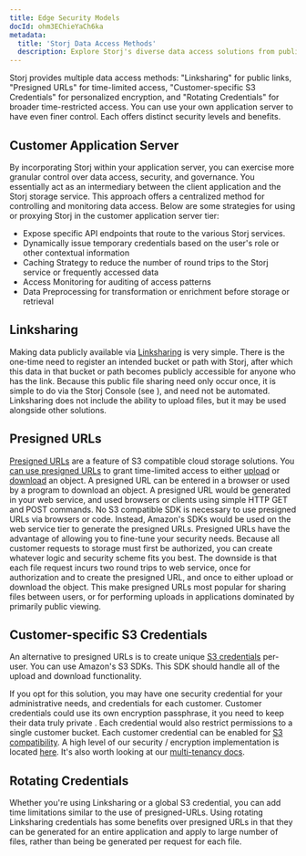 ```yaml
---
title: Edge Security Models
docId: ohm3EChieYaCh6ka
metadata:
  title: 'Storj Data Access Methods'
  description: Explore Storj's diverse data access solutions from public Linksharing to encrypted S3 credentials, ensuring optimal security for your storage needs.
---
```


Storj provides multiple data access methods: "Linksharing" for public links, "Presigned URLs" for time-limited access, "Customer-specific S3 Credentials" for personalized encryption, and "Rotating Credentials" for broader time-restricted access. You can use your own application server to have even finer control. Each offers distinct security levels and benefits.

## Customer Application Server

By incorporating Storj within your application server, you can exercise more granular control over data access, security, and governance. You essentially act as an intermediary between the client application and the Storj storage service. This approach offers a centralized method for controlling and monitoring data access. Below are some strategies for using or proxying Storj in the customer application server tier:

- Expose specific API endpoints that route to the various Storj services.
- Dynamically issue temporary credentials based on the user's role or other contextual information
- Caching Strategy to reduce the number of round trips to the Storj service or frequently accessed data
- Access Monitoring for auditing of access patterns
- Data Preprocessing for transformation or enrichment before storage or retrieval

## Linksharing

Making data publicly available via [Linksharing](docId:sN2GhYgGUtqBVF65GhKEa) is very simple. There is the one-time need to register an intended bucket or path with Storj, after which this data in that bucket or path becomes publicly accessible for anyone who has the link. Because this public file sharing need only occur once, it is simple to do via the Storj Console (see [](docId:cie0gae7voob2Weigh3c)), and need not be automated. Linksharing does not include the ability to upload files, but it may be used alongside other solutions.

## Presigned URLs

[Presigned URLs](https://docs.aws.amazon.com/AmazonS3/latest/userguide/using-presigned-url.html) are a feature of S3 compatible cloud storage solutions. You [can use presigned URLs](docId:_pCGnHv0_XwR0-mX0rIkJ) to grant time-limited access to either [upload](https://gist.github.com/wthorp/7a6ba6b037efea3949322be1121f0d4e) or [download](https://gist.github.com/wthorp/b6239e521fe3f82ce4dd3a308192c067) an object. A presigned URL can be entered in a browser or used by a program to download an object. A presigned URL would be generated in your web service, and used browsers or clients using simple HTTP GET and POST commands. No S3 compatible SDK is necessary to use presigned URLs via browsers or code. Instead, Amazon's SDKs would be used on the web service tier to generate the presigned URLs. Presigned URLs have the advantage of allowing you to fine-tune your security needs. Because all customer requests to storage must first be authorized, you can create whatever logic and security scheme fits you best. The downside is that each file request incurs two round trips to web service, once for authorization and to create the presigned URL, and once to either upload or download the object. This make presigned URLs most popular for sharing files between users, or for performing uploads in applications dominated by primarily public viewing.

## Customer-specific S3 Credentials

An alternative to presigned URLs is to create unique [S3 credentials](docId:_xWsamBjOsZYyu9xtQCm5#create-s3-credentials) per-user. You can use Amazon's S3 SDKs. This SDK should handle all of the upload and download functionality.

If you opt for this solution, you may have one security credential for your administrative needs, and credentials for each customer. Customer credentials could use its own encryption passphrase, it you need to keep their data truly private . Each credential would also restrict permissions to a single customer bucket. Each customer credential can be enabled for [S3 compatibility](docId:eZ4caegh9queuQuaazoo). A high level of our security / encryption implementation is located [here](docId:KEt1PX_a8sbmwGXI4IhT_). It's also worth looking at our [multi-tenancy docs](https://pkg.go.dev/storj.io/uplink#hdr-Multitenancy_in_a_Single_Application_Bucket).

## Rotating Credentials

Whether you're using Linksharing or a global S3 credential, you can add time limitations similar to the use of presigned-URLs. Using rotating Linksharing credentials has some benefits over presigned URLs in that they can be generated for an entire application and apply to large number of files, rather than being be generated per request for each file.
